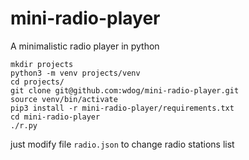 # mini-radio-player
A minimalistic radio player in python


```
mkdir projects
python3 -m venv projects/venv
cd projects/
git clone git@github.com:wdog/mini-radio-player.git
source venv/bin/activate
pip3 install -r mini-radio-player/requirements.txt
cd mini-radio-player
./r.py
```

just modify file `radio.json` to change radio stations list
